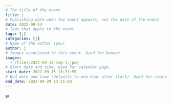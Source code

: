 ```yaml
---
# The title of the event
title: j
# Publishing date when the event appears, not the date of the event.
date: 2022-09-14
# Tags that apply to the event
tags: [j]
categories: [j]
# Name of the author (you)
author: j
# Images associated to this event. Used for banner.
images:
  - /files/2022-09-14-img-1.jpeg
# Start date and time. Used for calendar page.
start_date: 2022-09-15 13:21:55
# End date and time (defaults to one hour after start). Used for calendar page.
end_date: 2022-09-29 13:21:58
---
```


w
